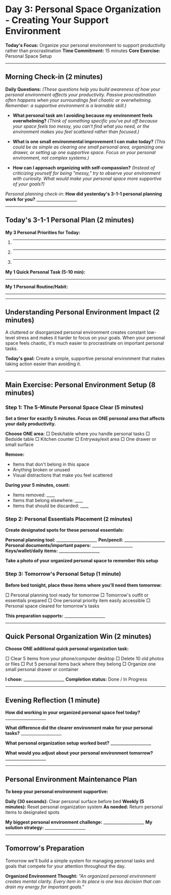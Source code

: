 # Day 3: Personal Space Organization - Creating Your Support Environment

**Today's Focus:** Organize your personal environment to support productivity rather than procrastination
**Time Commitment:** 15 minutes
**Core Exercise:** Personal Space Setup

---

## Morning Check-in (2 minutes)

**Daily Questions:** *(These questions help you build awareness of how your personal environment affects your productivity. Passive procrastination often happens when your surroundings feel chaotic or overwhelming. Remember: a supportive environment is a learnable skill.)*

- **What personal task am I avoiding because my environment feels overwhelming?**
  *(Think of something specific you've put off because your space feels too messy, you can't find what you need, or the environment makes you feel scattered rather than focused.)*

- **What is one small environmental improvement I can make today?**
  *(This could be as simple as clearing one small personal area, organizing one drawer, or setting up one supportive space. Focus on your personal environment, not complex systems.)*

- **How can I approach organizing with self-compassion?**
  *(Instead of criticizing yourself for being "messy," try to observe your environment with curiosity. What would make your personal space more supportive of your goals?)*

*Personal planning check-in:*
**How did yesterday's 3-1-1 personal planning work for you?** ____________________

---

## Today's 3-1-1 Personal Plan (2 minutes)

**My 3 Personal Priorities for Today:**
1. ____________________
2. ____________________
3. ____________________

**My 1 Quick Personal Task (5-10 min):**
____________________

**My 1 Personal Routine/Habit:**
____________________

---

## Understanding Personal Environment Impact (2 minutes)

A cluttered or disorganized personal environment creates constant low-level stress and makes it harder to focus on your goals. When your personal space feels chaotic, it's much easier to procrastinate on important personal tasks.

**Today's goal:** Create a simple, supportive personal environment that makes taking action easier than avoiding it.

---

## Main Exercise: Personal Environment Setup (8 minutes)

### Step 1: The 5-Minute Personal Space Clear (5 minutes)

**Set a timer for exactly 5 minutes. Focus on ONE personal area that affects your daily productivity.**

**Choose ONE area:**
□ Desk/table where you handle personal tasks
□ Bedside table
□ Kitchen counter
□ Entryway/exit area
□ One drawer or small surface

**Remove:**
- Items that don't belong in this space
- Anything broken or unused
- Visual distractions that make you feel scattered

**During your 5 minutes, count:**
- Items removed: ____
- Items that belong elsewhere: ____
- Items that should be discarded: ____

### Step 2: Personal Essentials Placement (2 minutes)

**Create designated spots for these personal essentials:**

**Personal planning tool:** ____________________
**Pen/pencil:** ____________________
**Personal documents/important papers:** ____________________
**Keys/wallet/daily items:** ____________________

**Take a photo of your organized personal space to remember this setup**

### Step 3: Tomorrow's Personal Setup (1 minute)

**Before bed tonight, place these items where you'll need them tomorrow:**

□ Personal planning tool ready for tomorrow
□ Tomorrow's outfit or essentials prepared
□ One personal priority item easily accessible
□ Personal space cleared for tomorrow's tasks

**This preparation supports:** ____________________

---

## Quick Personal Organization Win (2 minutes)

**Choose ONE additional quick personal organization task:**

□ Clear 5 items from your phone/computer desktop
□ Delete 10 old photos or files
□ Put 5 personal items back where they belong
□ Organize one small personal drawer or container

**I chose:** ____________________
**Completion status:** Done / In Progress

---

## Evening Reflection (1 minute)

**How did working in your organized personal space feel today?** ____________________

**What difference did the clearer environment make for your personal tasks?** ____________________

**What personal organization setup worked best?** ____________________

**What would you adjust about your personal environment tomorrow?** ____________________

---

## Personal Environment Maintenance Plan

**To keep your personal environment supportive:**

**Daily (30 seconds):** Clear personal surface before bed
**Weekly (5 minutes):** Reset personal organization system
**As needed:** Return personal items to designated spots

**My biggest personal environment challenge:** ____________________
**My solution strategy:** ____________________

---

## Tomorrow's Preparation
Tomorrow we'll build a simple system for managing personal tasks and goals that compete for your attention throughout the day.

**Organized Environment Thought:**
*"An organized personal environment creates mental clarity. Every item in its place is one less decision that can drain my energy for important goals."*